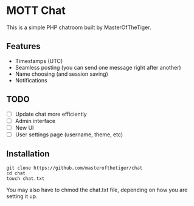 # MOTT Chat
This is a simple PHP chatroom built by MasterOfTheTiger.

## Features

- Timestamps (UTC)
- Seamless posting (you can send one message right after another)
- Name choosing (and session saving)
- Notifications

## TODO

- [ ] Update chat more efficiently
- [ ] Admin interface
- [ ] New UI
- [ ] User settings page (username, theme, etc)

## Installation

```
git clone https://github.com/masterofthetiger/chat
cd chat
touch chat.txt
```

You may also have to chmod the chat.txt file, depending on how you are setting it up.
